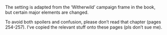 The setting is adapted from the ‘Witherwild’ campaign frame in the book, but certain major elements are changed. 

To avoid both spoilers and confusion, please don’t read that chapter (pages 254-257). I’ve copied the relevant stuff onto these pages (pls don’t sue me).


